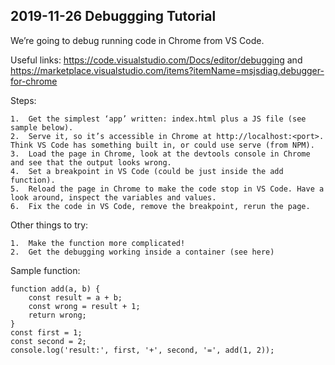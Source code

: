 ## 2019-11-26 Debuggging Tutorial
We’re going to debug running code in Chrome from VS Code.

Useful links: https://code.visualstudio.com/Docs/editor/debugging and https://marketplace.visualstudio.com/items?itemName=msjsdiag.debugger-for-chrome

Steps:

    1.	Get the simplest ‘app’ written: index.html plus a JS file (see sample below).
    2.	Serve it, so it’s accessible in Chrome at http://localhost:<port>. Think VS Code has something built in, or could use serve (from NPM).
    3.	Load the page in Chrome, look at the devtools console in Chrome and see that the output looks wrong.
    4.	Set a breakpoint in VS Code (could be just inside the add function).
    5.	Reload the page in Chrome to make the code stop in VS Code. Have a look around, inspect the variables and values.
    6.	Fix the code in VS Code, remove the breakpoint, rerun the page.

Other things to try:

    1.	Make the function more complicated!
    2.	Get the debugging working inside a container (see here)

Sample function:

    function add(a, b) {
        const result = a + b;
        const wrong = result + 1;
        return wrong;
    }
    const first = 1;
    const second = 2;
    console.log('result:', first, '+', second, '=', add(1, 2));